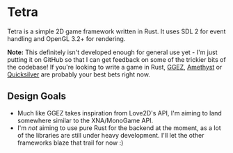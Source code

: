 # Tetra

Tetra is a simple 2D game framework written in Rust. It uses SDL 2 for event handling and OpenGL 3.2+ for rendering.

**Note:** This definitely isn't developed enough for general use yet - I'm just putting it on GitHub so that I can get feedback on some of the trickier bits of the codebase! If you're looking to write a game in Rust, [GGEZ](https://github.com/ggez/ggez/), [Amethyst](https://www.amethyst.rs) or [Quicksilver](https://github.com/ryanisaacg/quicksilver/) are probably your best bets right now.

## Design Goals

* Much like GGEZ takes inspiration from Love2D's API, I'm aiming to land somewhere similar to the XNA/MonoGame API.
* I'm *not* aiming to use pure Rust for the backend at the moment, as a lot of the libraries are still under heavy development. I'll let the other frameworks blaze that trail for now :)
